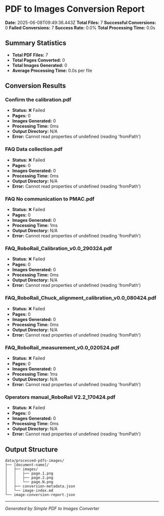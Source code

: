# PDF to Images Conversion Report

**Date:** 2025-06-08T09:49:36.443Z
**Total Files:** 7
**Successful Conversions:** 0
**Failed Conversions:** 7
**Success Rate:** 0.0%
**Total Processing Time:** 0.0s

## Summary Statistics

- **Total PDF Files:** 7
- **Total Pages Converted:** 0
- **Total Images Generated:** 0
- **Average Processing Time:** 0.0s per file

## Conversion Results

### Confirm the calibration.pdf
- **Status:** ❌ Failed
- **Pages:** 0
- **Images Generated:** 0
- **Processing Time:** 0ms
- **Output Directory:** N/A
- **Error:** Cannot read properties of undefined (reading 'fromPath')

### FAQ Data collection.pdf
- **Status:** ❌ Failed
- **Pages:** 0
- **Images Generated:** 0
- **Processing Time:** 0ms
- **Output Directory:** N/A
- **Error:** Cannot read properties of undefined (reading 'fromPath')

### FAQ No communication to PMAC.pdf
- **Status:** ❌ Failed
- **Pages:** 0
- **Images Generated:** 0
- **Processing Time:** 1ms
- **Output Directory:** N/A
- **Error:** Cannot read properties of undefined (reading 'fromPath')

### FAQ_RoboRail_Calibration_v0.0_290324.pdf
- **Status:** ❌ Failed
- **Pages:** 0
- **Images Generated:** 0
- **Processing Time:** 0ms
- **Output Directory:** N/A
- **Error:** Cannot read properties of undefined (reading 'fromPath')

### FAQ_RoboRail_Chuck_alignment_calibration_v0.0_080424.pdf
- **Status:** ❌ Failed
- **Pages:** 0
- **Images Generated:** 0
- **Processing Time:** 0ms
- **Output Directory:** N/A
- **Error:** Cannot read properties of undefined (reading 'fromPath')

### FAQ_RoboRail_measurement_v0.0_020524.pdf
- **Status:** ❌ Failed
- **Pages:** 0
- **Images Generated:** 0
- **Processing Time:** 1ms
- **Output Directory:** N/A
- **Error:** Cannot read properties of undefined (reading 'fromPath')

### Operators manual_RoboRail V2.2_170424.pdf
- **Status:** ❌ Failed
- **Pages:** 0
- **Images Generated:** 0
- **Processing Time:** 0ms
- **Output Directory:** N/A
- **Error:** Cannot read properties of undefined (reading 'fromPath')


## Output Structure

```
data/processed-pdfs-images/
├── [document-name]/
│   ├── images/
│   │   ├── page.1.png
│   │   ├── page.2.png
│   │   └── page.N.png
│   ├── conversion-metadata.json
│   └── image-index.md
└── image-conversion-report.json
```

---
*Generated by Simple PDF to Images Converter*
